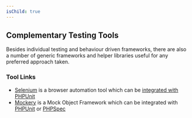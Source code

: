 ```yaml
---
isChild: true
---
```


## Complementary Testing Tools

Besides individual testing and behaviour driven frameworks, there are also a number of generic frameworks and helper libraries useful for any preferred approach taken.

### Tool Links

* [Selenium](http://seleniumhq.org/) is a browser automation tool which can be [integrated with PHPUnit](http://www.phpunit.de/manual/3.1/en/selenium.html)
* [Mockery](https://github.com/padraic/mockery) is a Mock Object Framework which can be integrated with [PHPUnit](http://phpunit.de/) or [PHPSpec](http://www.phpspec.net/)